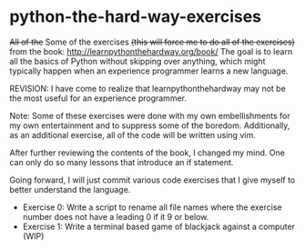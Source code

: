 # python-the-hard-way-exercises

~~All of the~~ Some of the exercises ~~(this will force me to do all of the exercises)~~ from the book: http://learnpythonthehardway.org/book/ The goal is to learn all the basics of Python without skipping over anything, which might typically happen when an experience programmer learns a new language. 

REVISION: I have come to realize that learnpythonthehardway may not be the most useful for an experience programmer.

Note: Some of these exercises were done with my own embellishments for my own entertainment and to suppress some of the boredom. Additionally, as an additional exercise, all of the code will be written using vim.

After further reviewing the contents of the book, I changed my mind. One can only do so many lessons that introduce an if statement.

Going forward, I will just commit various code exercises that I give myself to better understand the language.

* Exercise 0: Write a script to rename all file names where the exercise number does not have a leading 0 if it 9 or below.
* Exercise 1: Write a terminal based game of blackjack against a computer (WIP)
